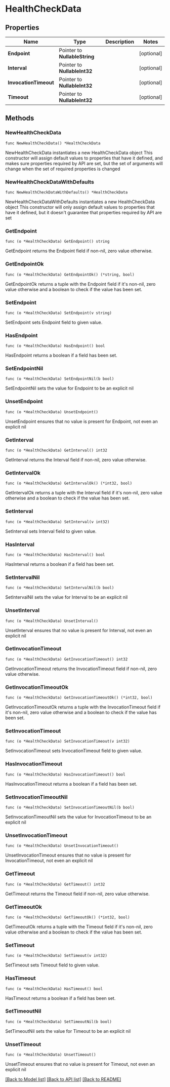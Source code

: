 # HealthCheckData

## Properties

Name | Type | Description | Notes
------------ | ------------- | ------------- | -------------
**Endpoint** | Pointer to **NullableString** |  | [optional] 
**Interval** | Pointer to **NullableInt32** |  | [optional] 
**InvocationTimeout** | Pointer to **NullableInt32** |  | [optional] 
**Timeout** | Pointer to **NullableInt32** |  | [optional] 

## Methods

### NewHealthCheckData

`func NewHealthCheckData() *HealthCheckData`

NewHealthCheckData instantiates a new HealthCheckData object
This constructor will assign default values to properties that have it defined,
and makes sure properties required by API are set, but the set of arguments
will change when the set of required properties is changed

### NewHealthCheckDataWithDefaults

`func NewHealthCheckDataWithDefaults() *HealthCheckData`

NewHealthCheckDataWithDefaults instantiates a new HealthCheckData object
This constructor will only assign default values to properties that have it defined,
but it doesn't guarantee that properties required by API are set

### GetEndpoint

`func (o *HealthCheckData) GetEndpoint() string`

GetEndpoint returns the Endpoint field if non-nil, zero value otherwise.

### GetEndpointOk

`func (o *HealthCheckData) GetEndpointOk() (*string, bool)`

GetEndpointOk returns a tuple with the Endpoint field if it's non-nil, zero value otherwise
and a boolean to check if the value has been set.

### SetEndpoint

`func (o *HealthCheckData) SetEndpoint(v string)`

SetEndpoint sets Endpoint field to given value.

### HasEndpoint

`func (o *HealthCheckData) HasEndpoint() bool`

HasEndpoint returns a boolean if a field has been set.

### SetEndpointNil

`func (o *HealthCheckData) SetEndpointNil(b bool)`

 SetEndpointNil sets the value for Endpoint to be an explicit nil

### UnsetEndpoint
`func (o *HealthCheckData) UnsetEndpoint()`

UnsetEndpoint ensures that no value is present for Endpoint, not even an explicit nil
### GetInterval

`func (o *HealthCheckData) GetInterval() int32`

GetInterval returns the Interval field if non-nil, zero value otherwise.

### GetIntervalOk

`func (o *HealthCheckData) GetIntervalOk() (*int32, bool)`

GetIntervalOk returns a tuple with the Interval field if it's non-nil, zero value otherwise
and a boolean to check if the value has been set.

### SetInterval

`func (o *HealthCheckData) SetInterval(v int32)`

SetInterval sets Interval field to given value.

### HasInterval

`func (o *HealthCheckData) HasInterval() bool`

HasInterval returns a boolean if a field has been set.

### SetIntervalNil

`func (o *HealthCheckData) SetIntervalNil(b bool)`

 SetIntervalNil sets the value for Interval to be an explicit nil

### UnsetInterval
`func (o *HealthCheckData) UnsetInterval()`

UnsetInterval ensures that no value is present for Interval, not even an explicit nil
### GetInvocationTimeout

`func (o *HealthCheckData) GetInvocationTimeout() int32`

GetInvocationTimeout returns the InvocationTimeout field if non-nil, zero value otherwise.

### GetInvocationTimeoutOk

`func (o *HealthCheckData) GetInvocationTimeoutOk() (*int32, bool)`

GetInvocationTimeoutOk returns a tuple with the InvocationTimeout field if it's non-nil, zero value otherwise
and a boolean to check if the value has been set.

### SetInvocationTimeout

`func (o *HealthCheckData) SetInvocationTimeout(v int32)`

SetInvocationTimeout sets InvocationTimeout field to given value.

### HasInvocationTimeout

`func (o *HealthCheckData) HasInvocationTimeout() bool`

HasInvocationTimeout returns a boolean if a field has been set.

### SetInvocationTimeoutNil

`func (o *HealthCheckData) SetInvocationTimeoutNil(b bool)`

 SetInvocationTimeoutNil sets the value for InvocationTimeout to be an explicit nil

### UnsetInvocationTimeout
`func (o *HealthCheckData) UnsetInvocationTimeout()`

UnsetInvocationTimeout ensures that no value is present for InvocationTimeout, not even an explicit nil
### GetTimeout

`func (o *HealthCheckData) GetTimeout() int32`

GetTimeout returns the Timeout field if non-nil, zero value otherwise.

### GetTimeoutOk

`func (o *HealthCheckData) GetTimeoutOk() (*int32, bool)`

GetTimeoutOk returns a tuple with the Timeout field if it's non-nil, zero value otherwise
and a boolean to check if the value has been set.

### SetTimeout

`func (o *HealthCheckData) SetTimeout(v int32)`

SetTimeout sets Timeout field to given value.

### HasTimeout

`func (o *HealthCheckData) HasTimeout() bool`

HasTimeout returns a boolean if a field has been set.

### SetTimeoutNil

`func (o *HealthCheckData) SetTimeoutNil(b bool)`

 SetTimeoutNil sets the value for Timeout to be an explicit nil

### UnsetTimeout
`func (o *HealthCheckData) UnsetTimeout()`

UnsetTimeout ensures that no value is present for Timeout, not even an explicit nil

[[Back to Model list]](../README.md#documentation-for-models) [[Back to API list]](../README.md#documentation-for-api-endpoints) [[Back to README]](../README.md)



